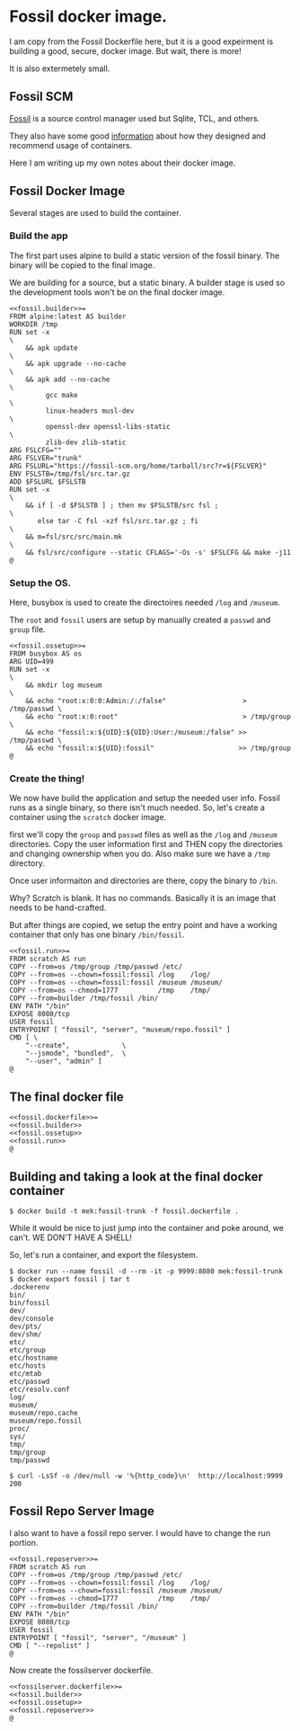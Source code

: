 # Fossil docker image.

I am copy from the Fossil Dockerfile here, but it is a good expeirment is building a good, secure, docker image. But wait, there is more! 

It is also extermetely small.

## Fossil SCM

[Fossil](https://www.fossil-scm.org/home/doc/trunk/www/index.wiki) is a source control manager used but Sqlite, TCL, and others. 

They also have some good [information](https://www.fossil-scm.org/home/doc/trunk/www/containers.md) about how they designed and recommend usage of containers. 

Here I am writing up my own notes about their docker image.

## Fossil Docker Image

Several stages are used to build the container. 

### Build the app

The first part uses alpine to build a static version of the fossil binary. The binary will be copied to the final image. 

We are building for a source, but a static binary. A builder stage is used so the development tools won't be on the final docker image. 

```
<<fossil.builder>>=
FROM alpine:latest AS builder
WORKDIR /tmp
RUN set -x                                                             \
    && apk update                                                      \
    && apk upgrade --no-cache                                          \
    && apk add --no-cache                                              \
         gcc make                                                      \
         linux-headers musl-dev                                        \
         openssl-dev openssl-libs-static                               \
         zlib-dev zlib-static
ARG FSLCFG=""
ARG FSLVER="trunk"
ARG FSLURL="https://fossil-scm.org/home/tarball/src?r=${FSLVER}"
ENV FSLSTB=/tmp/fsl/src.tar.gz
ADD $FSLURL $FSLSTB
RUN set -x                                                             \
    && if [ -d $FSLSTB ] ; then mv $FSLSTB/src fsl ;                   \
       else tar -C fsl -xzf fsl/src.tar.gz ; fi                        \
    && m=fsl/src/src/main.mk                                           \
    && fsl/src/configure --static CFLAGS='-Os -s' $FSLCFG && make -j11
@
```

### Setup the OS.

Here, busybox is used to create the directoires needed `/log` and `/museum`.

The `root` and `fossil` users are setup by manually created a `passwd` and `group` file.

```
<<fossil.ossetup>>=
FROM busybox AS os
ARG UID=499
RUN set -x                                                              \
    && mkdir log museum                                                 \
    && echo "root:x:0:0:Admin:/:/false"                   > /tmp/passwd \
    && echo "root:x:0:root"                               > /tmp/group  \
    && echo "fossil:x:${UID}:${UID}:User:/museum:/false" >> /tmp/passwd \
    && echo "fossil:x:${UID}:fossil"                     >> /tmp/group
@
```

### Create the thing!

We now have build the application and setup the needed user info. Fossil runs as a single binary, so there isn't much needed. So, let's create a container using the `scratch` docker image. 

first we'll copy the `group` and `passwd` files as well as the `/log` and `/museum` directories. Copy the user information first and THEN copy the directories and changing ownership when you do. Also make sure we have a `/tmp` directory.

Once user informaiton and directories are there, copy the binary to `/bin`.

Why? Scratch is blank. It has no commands. Basically it is an image that needs to be hand-crafted. 

But after things are copied, we setup the entry point and have a working container that only has one binary `/bin/fossil`.

```
<<fossil.run>>=
FROM scratch AS run
COPY --from=os /tmp/group /tmp/passwd /etc/
COPY --from=os --chown=fossil:fossil /log    /log/
COPY --from=os --chown=fossil:fossil /museum /museum/
COPY --from=os --chmod=1777          /tmp    /tmp/
COPY --from=builder /tmp/fossil /bin/
ENV PATH "/bin"
EXPOSE 8080/tcp
USER fossil
ENTRYPOINT [ "fossil", "server", "museum/repo.fossil" ]
CMD [ \
    "--create",             \
    "--jsmode", "bundled",  \
    "--user", "admin" ]
@
```

## The final docker file

```
<<fossil.dockerfile>>=
<<fossil.builder>>
<<fossil.ossetup>>
<<fossil.run>>
@
```

## Building and taking a look at the final docker container

```
$ docker build -t mek:fossil-trunk -f fossil.dockerfile .
```

While it would be nice to just jump into the container and poke around, we can't. WE DON'T HAVE A SHELL!

So, let's run a container, and export the filesystem.

```
$ docker run --name fossil -d --rm -it -p 9999:8080 mek:fossil-trunk
$ docker export fossil | tar t
.dockerenv
bin/
bin/fossil
dev/
dev/console
dev/pts/
dev/shm/
etc/
etc/group
etc/hostname
etc/hosts
etc/mtab
etc/passwd
etc/resolv.conf
log/
museum/
museum/repo.cache
museum/repo.fossil
proc/
sys/
tmp/
tmp/group
tmp/passwd

$ curl -LsSf -o /dev/null -w '%{http_code}\n'  http://localhost:9999
200
```

## Fossil Repo Server Image

I also want to have a fossil repo server. I would have to change the run 
portion.

```
<<fossil.reposerver>>=
FROM scratch AS run
COPY --from=os /tmp/group /tmp/passwd /etc/
COPY --from=os --chown=fossil:fossil /log    /log/
COPY --from=os --chown=fossil:fossil /museum /museum/
COPY --from=os --chmod=1777          /tmp    /tmp/
COPY --from=builder /tmp/fossil /bin/
ENV PATH "/bin"
EXPOSE 8080/tcp
USER fossil
ENTRYPOINT [ "fossil", "server", "/museum" ]
CMD [ "--repolist" ]
@
```

Now create the fossilserver dockerfile.

```
<<fossilserver.dockerfile>>=
<<fossil.builder>>
<<fossil.ossetup>>
<<fossil.reposerver>>
@
```

